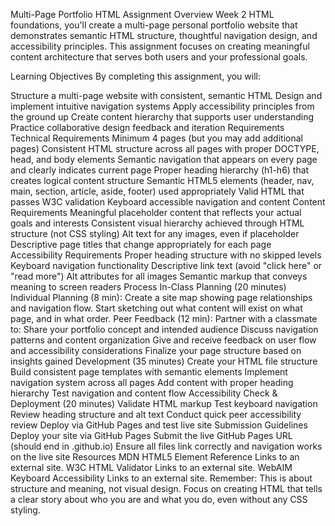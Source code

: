 Multi-Page Portfolio HTML Assignment
Overview
Week 2 HTML foundations, you'll create a multi-page personal portfolio website that demonstrates semantic HTML structure, thoughtful navigation design, and accessibility principles. This assignment focuses on creating meaningful content architecture that serves both users and your professional goals.

Learning Objectives
By completing this assignment, you will:

Structure a multi-page website with consistent, semantic HTML
Design and implement intuitive navigation systems
Apply accessibility principles from the ground up
Create content hierarchy that supports user understanding
Practice collaborative design feedback and iteration
Requirements
Technical Requirements
Minimum 4 pages (but you may add additional pages)
Consistent HTML structure across all pages with proper DOCTYPE, head, and body elements
Semantic navigation that appears on every page and clearly indicates current page
Proper heading hierarchy (h1-h6) that creates logical content structure
Semantic HTML5 elements (header, nav, main, section, article, aside, footer) used appropriately
Valid HTML that passes W3C validation
Keyboard accessible navigation and content
Content Requirements
Meaningful placeholder content that reflects your actual goals and interests
Consistent visual hierarchy achieved through HTML structure (not CSS styling)
Alt text for any images, even if placeholder
Descriptive page titles that change appropriately for each page
Accessibility Requirements
Proper heading structure with no skipped levels
Keyboard navigation functionality
Descriptive link text (avoid "click here" or "read more")
Alt attributes for all images
Semantic markup that conveys meaning to screen readers
Process
In-Class Planning (20 minutes)
Individual Planning (8 min): Create a site map showing page relationships and navigation flow. Start sketching out what content will exist on what page, and in what order.
Peer Feedback (12 min): Partner with a classmate to:
Share your portfolio concept and intended audience
Discuss navigation patterns and content organization
Give and receive feedback on user flow and accessibility considerations
Finalize your page structure based on insights gained
Development (35 minutes)
Create your HTML file structure
Build consistent page templates with semantic elements
Implement navigation system across all pages
Add content with proper heading hierarchy
Test navigation and content flow
Accessibility Check & Deployment (20 minutes)
Validate HTML markup
Test keyboard navigation
Review heading structure and alt text
Conduct quick peer accessibility review
Deploy via GitHub Pages and test live site
Submission Guidelines
Deploy your site via GitHub Pages
Submit the live GitHub Pages URL (should end in .github.io)
Ensure all files link correctly and navigation works on the live site
Resources
MDN HTML5 Element Reference Links to an external site.
W3C HTML Validator Links to an external site.
WebAIM Keyboard Accessibility Links to an external site.
Remember: This is about structure and meaning, not visual design. Focus on creating HTML that tells a clear story about who you are and what you do, even without any CSS styling.